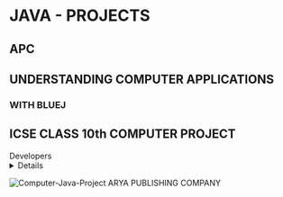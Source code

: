 # JAVA - PROJECTS
## APC
## UNDERSTANDING COMPUTER APPLICATIONS
### WITH BLUEJ
## ICSE CLASS 10th COMPUTER PROJECT
<summary>Developers</summary>
<details>
  <code>Vijay Kumar Panday</code> & <code>Dilip Kumar Dey</code>
</details>
  
  
![Computer-Java-Project](https://telegra.ph/file/57c67f575eb0f1198e5a4.jpg)
ARYA PUBLISHING COMPANY
